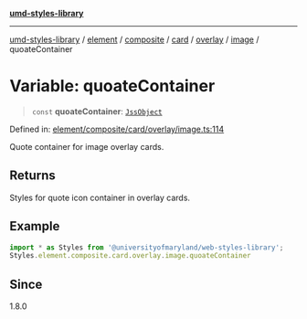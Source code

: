[**umd-styles-library**](../../../../../../../../../../README.md)

***

[umd-styles-library](../../../../../../../../../../modules.md) / [element](../../../../../../../../../README.md) / [composite](../../../../../../../README.md) / [card](../../../../../README.md) / [overlay](../../../README.md) / [image](../README.md) / quoateContainer

# Variable: quoateContainer

> `const` **quoateContainer**: [`JssObject`](../../../../../../../../../../utilities/namespaces/transform/type-aliases/JssObject.md)

Defined in: [element/composite/card/overlay/image.ts:114](https://github.com/UMD-Digital/design-system/blob/8021d9898368f604bce452fe4dde6fae3a0578fd/packages/styles/source/element/composite/card/overlay/image.ts#L114)

Quote container for image overlay cards.

## Returns

Styles for quote icon container in overlay cards.

## Example

```typescript
import * as Styles from '@universityofmaryland/web-styles-library';
Styles.element.composite.card.overlay.image.quoateContainer
```

## Since

1.8.0
